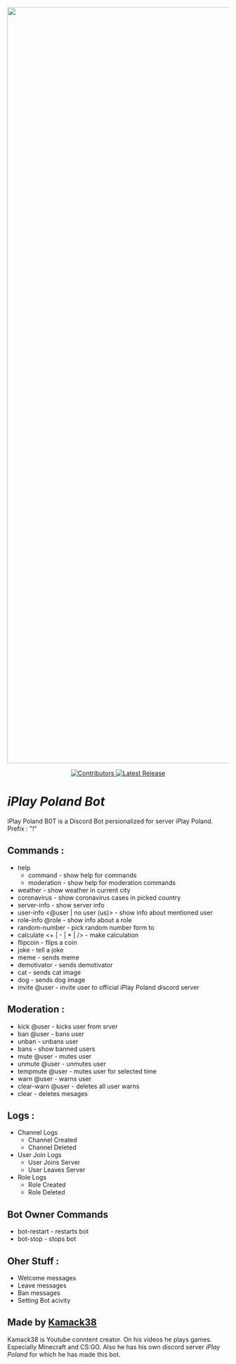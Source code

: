 <p align="center">
  <a title="DBM Network" href="https://discord.gg/sd62gjV" target="_blank">
    <img src="https://i.imgur.com/09Oz2z2.png" width="1720" alt="iPlay Poland" />
  </a>
</p>
<p align="center">
  <a title="Contributors" href="https://github.com/kamack38/iPlay-Poland-Bot/graphs/contributors" target="_blank">
    <img src="https://img.shields.io/github/contributors/kamack38/iPlay-Poland-Bot" alt="Contributors" />
  </a>
  <a title="Release" href="https://github.com/kamack38/iPlay-Poland-Bot/releases" target="_blank">
    <img src="https://img.shields.io/github/v/release/kamack38/iPlay-Poland-Bot" alt="Latest Release" />
  </a>
</p>

# _**iPlay Poland Bot**_
 iPlay Poland B0T is a Discord Bot persionalized for server iPlay Poland.
 Prefix : "!"

## Commands :
- help
  - command - show help for commands
  - moderation - show help for moderation commands
- weather <city> - show weather in current city
- coronavirus <country> - show coronavirus cases in picked country
- server-info - show server info
- user-info <@user | no user (us)> - show info about mentioned user 
- role-info @role - show info about a role
- random-number <min> <max> - pick random number form <min> to <max>
- calculate <number1> <+ | - | * | /> <number2> - make calculation
- flipcoin - flips a coin
- joke - tell a joke
- meme - sends meme
- demotivator - sends demotivator
- cat - sends cat image
- dog - sends dog image
- invite @user - invite user to official iPlay Poland discord server

## Moderation :
- kick @user <reason> - kicks user from srver
- ban @user <reason> - bans user
- unban <user id> - unbans user
- bans - show banned users
- mute @user - mutes user
- unmute @user - unmutes user
- tempmute @user <time> - mutes user for selected time
- warn @user - warns user
- clear-warn @user - deletes all user warns
- clear <number> - deletes <number> mesages

## Logs :
- Channel Logs 
  - Channel Created
  - Channel Deleted
- User Join Logs
  - User Joins Server
  - User Leaves Server
- Role Logs
  - Role Created
  - Role Deleted

## Bot Owner Commands
- bot-restart - restarts bot
- bot-stop - stops bot

## Oher Stuff :
- Welcome messages
- Leave messages
- Ban messages
- Setting Bot acivity

## Made by [Kamack38](https://tinyurl.com/kamack38) 
Kamack38 is Youtube conntent creator. On his videos he plays games. Especially Minecraft and CS:GO. Also he has his own discord server _iPlay Poland_ for which he has made this bot.